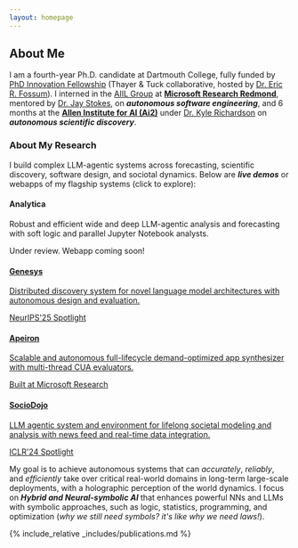```yaml
---
layout: homepage
---
```


## About Me

I am a fourth-year Ph.D. candidate at Dartmouth College, fully funded by [PhD Innovation Fellowship](https://engineering.dartmouth.edu/graduate/phdi) (Thayer & Tuck collaborative, hosted by [Dr. Eric R. Fossum](https://engineering.dartmouth.edu/community/faculty/eric-fossum)). 
I interned in the [AIIL Group](https://www.microsoft.com/en-us/research/group/ai-interaction-and-learning/) at [**Microsoft Research Redmond**](https://www.microsoft.com/en-us/research/lab/microsoft-research-redmond/), mentored by [Dr. Jay Stokes](https://www.microsoft.com/en-us/research/people/jstokes/), on ***autonomous software engineering***, and 6 months at the [**Allen Institute for AI (Ai2)**](https://allenai.org/) under [Dr. Kyle Richardson](https://www.nlp-kyle.com/) on ***autonomous scientific discovery***. 

### About My Research
I build complex LLM-agentic systems across forecasting, scientific discovery, software design, and sociotal dynamics. Below are ***live demos*** or webapps of my flagship systems (click to explore):

<div class="project-carousel" role="list" aria-label="Flagship systems">
  <div class="project-card project-card--analytica" role="listitem">
    <div class="project-card__media" aria-hidden="true"></div>
    <div class="project-card__content">
      <h4 class="project-card__title">Analytica</h4>
      <p class="project-card__description">Robust and efficient wide and deep LLM-agentic analysis and forecasting with soft logic and parallel Jupyter Notebook analysts.</p>
      <span class="project-card__meta">Under review. Webapp coming soon!</span>
    </div>
  </div>
  <a class="project-card" role="listitem" href="https://genesys.allen.ai" target="_blank" rel="noopener">
    <div class="project-card__media project-card__media--genesys" aria-hidden="true"></div>
    <div class="project-card__content">
      <h4 class="project-card__title">Genesys</h4>
      <p class="project-card__description">Distributed discovery system for novel language model architectures with autonomous design and evaluation.</p>
      <span class="project-card__meta">NeurIPS'25 Spotlight</span>
    </div>
  </a>
  <a class="project-card" role="listitem" href="https://amorphware.com" target="_blank" rel="noopener">
    <div class="project-card__media project-card__media--apeiron" aria-hidden="true"></div>
    <div class="project-card__content">
      <h4 class="project-card__title">Apeiron</h4>
      <p class="project-card__description">Scalable and autonomous full-lifecycle demand-optimized app synthesizer with multi-thread CUA evaluators.</p>
      <span class="project-card__meta">Built at Microsoft Research</span>
    </div>
  </a>
  <a class="project-card" role="listitem" href="https://gam-gray.vercel.app/" target="_blank" rel="noopener">
    <div class="project-card__media project-card__media--sociodojo" aria-hidden="true"></div>
    <div class="project-card__content">
      <h4 class="project-card__title">SocioDojo</h4>
      <p class="project-card__description">LLM agentic system and environment for lifelong societal modeling and analysis with news feed and real-time data integration.</p>
      <span class="project-card__meta">ICLR'24 Spotlight</span>
    </div>
  </a>
</div>

My goal is to achieve autonomous systems that can *accurately*, *reliably*, and *efficiently* take over critical real-world domains in long-term large-scale deployments, with a holographic perception of the world dynamics. I focus on ***Hybrid and Neural-symbolic AI*** that enhances powerful NNs and LLMs with symbolic approaches, such as logic, statistics, programming, and optimization (*why we still need symbols? it's like why we need laws!*). 


<!--
I am especially interested in *Social Science*, *Scientific Discovery*, and *Robotics*.

🌌 *I seriously care about how AI/robotics can make a fairer, happier, and efficient society, as it is not simply a problem of better automation or higher productivity!*

-->


<!--
* **Goal:** Autonomous systems that can *robustly*, *trustworthily*, and *scalably* take over critical real-society domains in long-term large-scale deployments.
* **Methodology:** ***Hybrid and Neural-symbolic AI***, enhancing **LLM-agentic** systems with symbolic approaches, such as statistics, logic, programming, and optimization.
* **Applications:** I am especially interested in *Financial **Economics***, *Scientific Discovery*, and *Robotics*.

I seriously care about how AI can make a fairer, happier, and efficient society, as it is not simply a problem of better automation or higher productivity.

-->

<!--
I am a third-year Ph.D. candidate at Dartmouth College, with full funding from [PhD Innovation Fellowship](https://engineering.dartmouth.edu/graduate/phdi) (Thayer & Tuck collaborative program, hosted by [Dr. Eric R. Fossum](https://engineering.dartmouth.edu/community/faculty/eric-fossum)). I interned for 6 months at the [Allen Institute for AI (Ai2)](https://allenai.org/) under [Dr. Kyle Richardson](https://www.nlp-kyle.com/) on ***autonomous scientific discovery***. My research is driven by the goal of developing and understanding the foundations of **autonomous**, **trustworthy**, and **scalable** intelligent systems capable of *robustly* tackling *complex* real-world problems. It is based on my visions of the future relationship between AI, humans, and the world, that may be made possible with such systems as foundations (difficulty ascending):
1. *Specialized AGI (my goal)*: Be safely entrusted with social systems—economics, law, finance, production, and research.
2. *Independant AGI (my "imagination")*: Developing and sustaining another planet independently for 50 years before human arrival...
3. *"True" AGI (by my standard)*: Rediscover human-level (symbolic) knowledge and beyond from *"tabula rasa"* even if sent back to the pre-Sapien era.
   
*... and so on.*

To answer it, my work focuses on two weaved ideas: 1) **Neurosymbolic Learning**, including compositional representation ([ICLR'24 Poster](https://openreview.net/pdf?id=uqxBTcWRnj)), program synthesis, neurosymbolic programming, and 2) **Phylogenetic Intelligence**, such as Lifelong Multi LLM Agents ([ICLR'24 Spotlight](https://openreview.net/pdf?id=s9z0HzWJJp)), evolutionary and game-theoretic methods, online ensemble learning. Around complex real-world applications, like Automated Scientific Problem-Solving at Ai2, social science ([FinAI@ICLR'25](https://arxiv.org/pdf/2409.17266) for asset pricing). In the past, I have also worked on robotics, multimodal learning, and deep program understanding & analysis.
-->


{% include_relative _includes/publications.md %}



<!-- ## Miscellaneous


I love traveling, photography, and hiking/adventures with friends! In my spare time, I watch movies, operas, and games. My favorite directors are Stanley Kubrick and Akira Kurosawa. I have a deep and broad interest in history, classical music, and art, especially architecture, although I am not an expert.
I have been enjoying the blurring of the boundary between photography and classical paintings in a harmonious way, which are usually regarded as two opposites, realistic vs romantic. Barry Lyndon offers a good example, that's also my favorite movie. Overall, I wish to explore the world and capture it with light and shadow while infusing humanistic beauty. 
Besides, I have also traded US stocks and other financial derivatives for a long time since my freshman, starting with my undergraduate investment club. 


<p align="center">
  <img src="assets/img/triangle_s.png" alt="My conceptual division of intelligence" width="67%">
</p> -->
